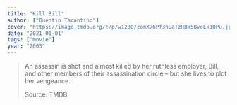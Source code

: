 ```yaml
---
title: "Kill Bill"
author: ["Quentin Tarantino"]
cover: "https://image.tmdb.org/t/p/w1280/zomX76Pf3nUaTzRBk5BveLk1QPu.jpg"
date: "2021-01-01"
tags: ["movie"]
year: "2003"
---
```


> An assassin is shot and almost killed by her ruthless employer, Bill, and other members of their assassination circle – but she lives to plot her vengeance.
>
> Source: TMDB
